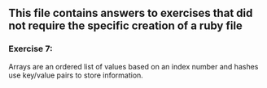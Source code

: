 ## This file contains answers to exercises that did not require the specific creation of a ruby file

### Exercise 7:
Arrays are an ordered list of values based on an index number and hashes use key/value pairs to store information.
